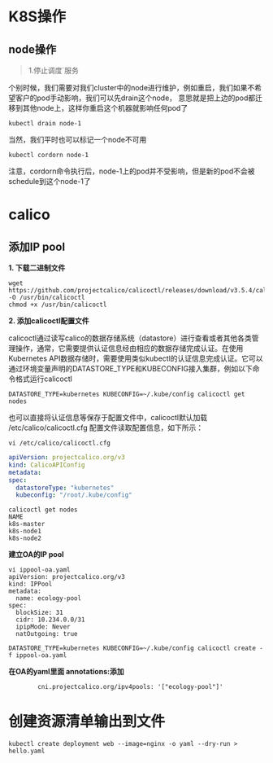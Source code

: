 # K8S操作

## node操作

> 1.停止调度`服务

​		个别时候，我们需要对我们cluster中的node进行维护，例如重启，我们如果不希望客户的pod手动影响，我们可以先drain这个node， 意思就是把上边的pod都迁移到其他node上，这样你重启这个机器就影响任何pod了

```shell
kubectl drain node-1
```

当然，我们平时也可以标记一个node不可用

```she
kubectl cordorn node-1
```

​		注意，cordorn命令执行后，node-1上的pod并不受影响，但是新的pod不会被schedule到这个node-1了





# calico

## 添加IP pool

**1. 下载二进制文件**

```shell
wget https://github.com/projectcalico/calicoctl/releases/download/v3.5.4/calicoctl -O /usr/bin/calicoctl
chmod +x /usr/bin/calicoctl
```

**2. 添加calicoctl配置文件**

calicoctl通过读写calico的数据存储系统（datastore）进行查看或者其他各类管理操作，通常，它需要提供认证信息经由相应的数据存储完成认证。在使用Kubernetes API数据存储时，需要使用类似kubectl的认证信息完成认证。它可以通过环境变量声明的DATASTORE_TYPE和KUBECONFIG接入集群，例如以下命令格式运行calicoctl

```shell
DATASTORE_TYPE=kubernetes KUBECONFIG=~/.kube/config calicoctl get nodes
```

也可以直接将认证信息等保存于配置文件中，calicoctl默认加载 /etc/calico/calicoctl.cfg 配置文件读取配置信息，如下所示：

```shell
vi /etc/calico/calicoctl.cfg
```

```yaml
apiVersion: projectcalico.org/v3
kind: CalicoAPIConfig
metadata:
spec:
  datastoreType: "kubernetes"
  kubeconfig: "/root/.kube/config"
```



```shell
calicoctl get nodes
NAME         
k8s-master   
k8s-node1    
k8s-node2  
```

**建立OA的IP pool**

```sell
vi ippool-oa.yaml
apiVersion: projectcalico.org/v3
kind: IPPool
metadata:
  name: ecology-pool
spec:
  blockSize: 31
  cidr: 10.234.0.0/31
  ipipMode: Never
  natOutgoing: true

```

```shell
DATASTORE_TYPE=kubernetes KUBECONFIG=~/.kube/config calicoctl create -f ippool-oa.yaml 
```

**在OA的yaml里面 annotations:添加**

```ya
        cni.projectcalico.org/ipv4pools: '["ecology-pool"]'
```



# 创建资源清单输出到文件

```shell
kubectl create deployment web --image=nginx -o yaml --dry-run > hello.yaml
```

